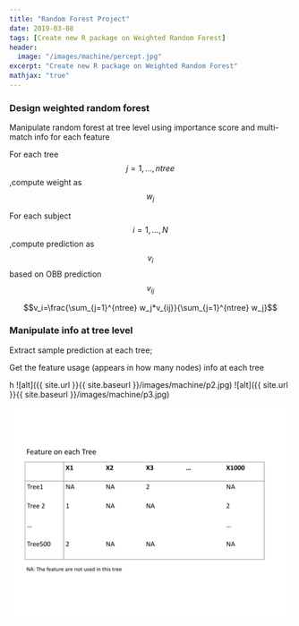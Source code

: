 ```yaml
---
title: "Random Forest Project"
date: 2019-03-08
tags: [Create new R package on Weighted Random Forest]
header:
  image: "/images/machine/percept.jpg"
excerpt: "Create new R package on Weighted Random Forest"
mathjax: "true"
---
```


### Design weighted random forest
Manipulate random forest at tree level using importance score and
multi-match info for each feature

For each tree  $$j=1,…,ntree$$,compute weight as $$w_j$$

For each subject $$i=1,…,N$$,compute prediction as $$v_i$$  based on OBB prediction  $$v_{ij}$$  

$$v_i=\frac{\sum_{j=1}^{ntree} w_j*v_{ij}}{\sum_{j=1}^{ntree} w_j}$$

### Manipulate info at tree level
Extract sample prediction at each tree;

Get the feature usage (appears in how many nodes) info at each tree

h
![alt]({{ site.url }}{{ site.baseurl }}/images/machine/p2.jpg)
![alt]({{ site.url }}{{ site.baseurl }}/images/machine/p3.jpg)

![Semantic description of image](/images/machine/p2.jpg "Image Title")
